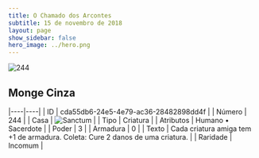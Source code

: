 ```yaml
---
title: O Chamado dos Arcontes
subtitle: 15 de novembro de 2018
layout: page
show_sidebar: false
hero_image: ../hero.png
---
```


![244](https://cdn.keyforgegame.com/media/card_front/pt/341_244_4V54R77GCW9M_pt.png)

## Monge Cinza

|----|----|
| ID | cda55db6-24e5-4e79-ac36-28482898dd4f |
| Número | 244 |
| Casa | ![Sanctum](https://archonarcana.com/images/thumb/c/c7/Sanctum.png/22px-Sanctum.png "Santuário") |
| Tipo | Criatura |
| Atributos | Humano • Sacerdote |
| Poder | 3 |
| Armadura | 0 |
| Texto | Cada criatura amiga tem +1 de armadura. Coleta: Cure 2 danos de uma criatura. |
| Raridade | Incomum |
